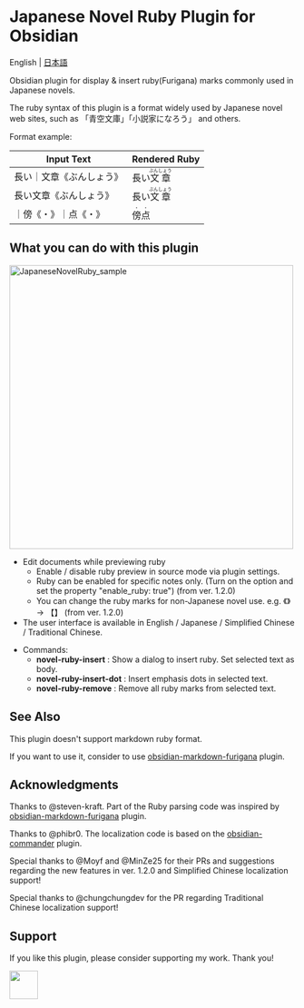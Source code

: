 # Japanese Novel Ruby Plugin for Obsidian

English | [日本語](README_ja.md)

Obsidian plugin for display & insert ruby(Furigana) ​​marks commonly used in Japanese novels.

The ruby syntax of this plugin is a format widely used by Japanese novel web sites, such as 「青空文庫」「小説家になろう」 and others.

Format example:

| Input Text   | Rendered Ruby                   |
| ------------ | ------------------------------- |
| 長い｜文章《ぶんしょう》 | 長い<ruby>文章<rt>ぶんしょう</rt></ruby> |
| 長い文章《ぶんしょう》  | 長い<ruby>文章<rt>ぶんしょう</rt></ruby> |
| ｜傍《・》｜点《・》  | <ruby>傍<rt>・</rt></ruby><ruby>点<rt>・</rt></ruby> |


## What you can do with this plugin


<img width="500" alt="JapaneseNovelRuby_sample" src="https://github.com/user-attachments/assets/8e93c4e2-fef5-489e-84a8-e523f7e8f25d">



- Edit documents while previewing ruby
  - Enable / disable ruby preview in source mode via plugin settings.
  - Ruby can be enabled for specific notes only. (Turn on the option and set the property "enable_ruby: true") (from ver. 1.2.0)
  - You can change the ruby marks for non-Japanese novel use. e.g. 《》 → 【】 (from ver. 1.2.0)
- The user interface is available in English / Japanese / Simplified Chinese / Traditional Chinese.


  
* Commands:
    * **novel-ruby-insert** : Show a dialog to insert ruby. Set selected text as body.
    * **novel-ruby-insert-dot** : Insert emphasis dots in selected text.
    * **novel-ruby-remove** : Remove all ruby marks from selected text.


## See Also

This plugin doesn't support markdown ruby format.

If you want to use it, consider to use [obsidian-markdown-furigana](https://github.com/steven-kraft/obsidian-markdown-furigana) plugin.

## Acknowledgments

Thanks to @steven-kraft. Part of the Ruby parsing code was inspired by [obsidian-markdown-furigana](https://github.com/steven-kraft/obsidian-markdown-furigana) plugin.

Thanks to @phibr0. The localization code is based on the [obsidian-commander](https://github.com/phibr0/obsidian-commander) plugin.

Special thanks to @Moyf and @MinZe25 for their PRs and suggestions regarding the new features in ver. 1.2.0 and Simplified Chinese localization support!

Special thanks to @chungchungdev for the PR regarding Traditional Chinese localization support!

## Support

If you like this plugin, please consider supporting my work. Thank you!

<!-- Buy Me a Coffee embedded button -->
<a href="https://www.buymeacoffee.com/quels"><img src="https://cdn.buymeacoffee.com/buttons/v2/arial-orange.png" height="50px"></a>
